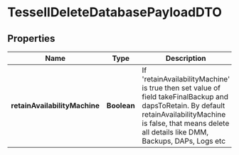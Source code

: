 

# TessellDeleteDatabasePayloadDTO


## Properties

Name | Type | Description | Notes
------------ | ------------- | ------------- | -------------
**retainAvailabilityMachine** | **Boolean** | If &#39;retainAvailabilityMachine&#39; is true then set value of field takeFinalBackup and dapsToRetain. By default retainAvailabilityMachine is false, that means delete all details like DMM, Backups, DAPs, Logs etc |  [optional]



